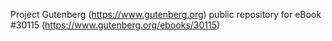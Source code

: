 Project Gutenberg (https://www.gutenberg.org) public repository for eBook #30115 (https://www.gutenberg.org/ebooks/30115)
